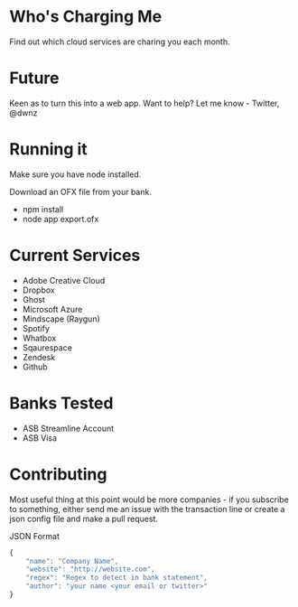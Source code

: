 Who's Charging Me
==============

Find out which cloud services are charing you each month.

Future
======

Keen as to turn this into a web app. Want to help? Let me know - Twitter, @dwnz 

Running it
==========

Make sure you have node installed.

Download an OFX file from your bank.

* npm install
* node app export.ofx

Current Services
================

* Adobe Creative Cloud
* Dropbox
* Ghost
* Microsoft Azure
* Mindscape (Raygun)
* Spotify
* Whatbox
* Sqaurespace
* Zendesk
* Github

Banks Tested
============

* ASB Streamline Account
* ASB Visa

Contributing
============

Most useful thing at this point would be more companies - if you subscribe to something, either send me an issue with the transaction line
or create a json config file and make a pull request.

JSON Format

```js
{
    "name": "Company Name",
    "website": "http://website.com",
    "regex": "Regex to detect in bank statement",
    "author": "your name <your email or twitter>"
}
```
